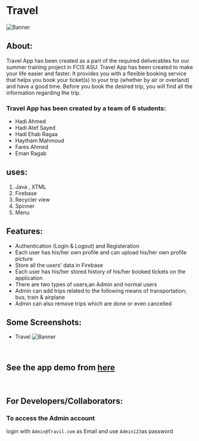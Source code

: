 # Travel
![Banner](https://github.com/HadyAhmed00/Travel/blob/main/readme_pic/logo_Puner.png)

## About:
Travel App has been created as a part of the required deliverables for our summer training project in FCIS ASU. Travel App has been created to make your life easier and faster. 
It provides you with a flexible booking service that helps you book your ticket(s) to your trip (whether by air or overland) and have a good time. Before you book the desired trip, you will find all the information regarding the trip.
### Travel App has been created by a team of 6 students: 
* Hadi Ahmed 
* Hadi Atef Sayed
* Hadi Ehab Ragaa
* Haytham Mahmoud
* Fares Ahmed
* Eman Ragab




## uses:
1. Java , XTML
2. Firebase
3. Recycler view
4. Spinner 
5. Menu


## Features:
* Authentication (Login & Logout) and Registeration
* Each user has his/her own profile and can upload his/her own profile picture
* Store all the users' data in Firebase
* Each user has his/her stored history of his/her booked tickets on the application 
* There are two types of users;an Admin and normal users
* Admin can add trips related to the following means of transportation; bus, train & airplane
* Admin can also remove trips which are done or even cancelled

## Some Screenshots:
* Travel
    ![Banner](https://github.com/HadyAhmed00/Travel/blob/main/readme_pic/screens.png)


<br>

## See the app demo from [here](https://drive.google.com/file/d/1iVr5RgmZ-3Gspgjp-pEBAyBt5YJ_Ok-S/view?usp=sharing)

<br>


## For Developers/Collaborators:
### To access the Admin account
login with `Admin@Travil.com` as Email and use `Admin123`as password
